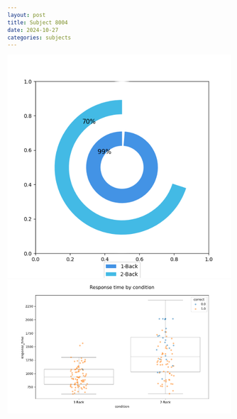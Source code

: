 ```yaml
---
layout: post
title: Subject 8004
date: 2024-10-27
categories: subjects
---
```


![](data/8004/run-4/8004_accuracy_by_condition.png)
![](data/8004/run-4/8004_response_time_by_condition.png)
